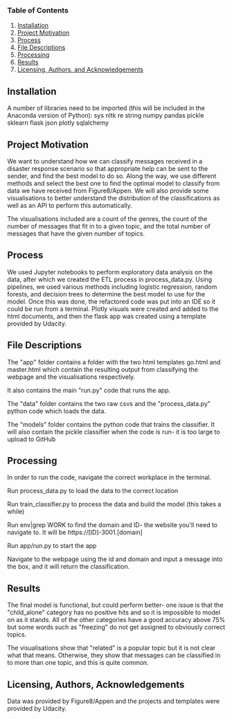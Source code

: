 
### Table of Contents

1. [Installation](#installation)
2. [Project Motivation](#motivation)
3. [Process](#process)
4. [File Descriptions](#files)
5. [Processing](#processing)
6. [Results](#results)
7. [Licensing, Authors, and Acknowledgements](#licensing)

## Installation <a name="installation"></a>
A number of libraries need to be imported (this will be included in the Anaconda version of Python):
sys
nltk
re
string
numpy
pandas
pickle
sklearn
flask
json
plotly
sqlalchemy


## Project Motivation<a name="motivation"></a>

We want to understand how we can classify messages received in a disaster response scenario  so that appropriate help can be sent to the sender, and find the best model to do so. Along the way, we use different methods and select the best one to find the optimal model to classify from data we have received from Figure8/Appen. We will also provide some visualisations to better understand the distribution of the classifications as well as an API to perform this automatically.

The visualisations included are a count of the genres, the count of the number of messages that fit in to a given topic, and the total number of messages that have the given number of topics.

## Process <a name= "process"></a>
We used Jupyter notebooks to perform exploratory data analysis on the data, after which we created the ETL process in process_data.py. 
Using pipelines, we used various methods including logistic regression, random forests, and decision trees to determine the best model to use for the model. Once this was done, the refactored code was put into an IDE so it could be run from a terminal. 
Plotly visuals were created and added to the html documents, and then the flask app was created using a template provided by Udacity.


## File Descriptions <a name="files"></a>

The "app" folder contains a folder with the two html templates go.html and master.html which contain the resulting output from classifying the webpage and the visualisations respectively.

It also contains the main "run.py" code that runs the app.

The "data" folder contains the two raw csvs and the "process_data.py" python code which loads the data.

The "models" folder contains the python code that trains the classifier. It will also contain the pickle classifier when the code is run- it is too large to upload to GitHub

## Processing<a name="processing"></a>

In order to run the code, navigate the correct workplace in the terminal.

Run process_data.py to load the data to the correct location

Run train_classifier.py to process the data and build the model (this takes a while)

Run env|grep WORK to find the domain and ID- the website you'll need to navigate to. It will be https://[ID]-3001.[domain]

Run app/run.py to start the app

Navigate to the webpage using the id and domain and input a message into the box, and it will return the classification.

## Results<a name="results"></a>
The final model is functional, but could perform better- one issue is that the "child_alone" category has no positive hits and so it is impossible to model on as it stands. All of the other categories have a good accuracy above 75% but some words such as "freezing" do not get assigned to obviously correct topics.
  
The visualisations show that "related" is a popular topic but it is not clear what that means. Otherwise, they show that messages can be classified in to more than one topic, and this is quite common.

## Licensing, Authors, Acknowledgements<a name="licensing"></a>

Data was provided by Figure8/Appen and the projects and templates were provided by Udacity.


